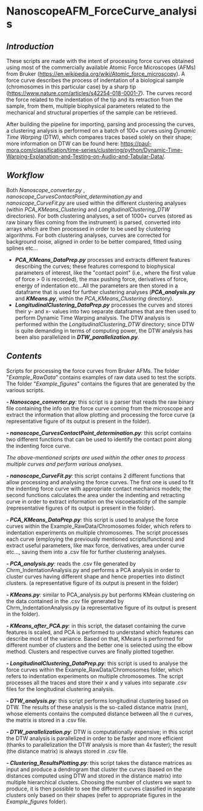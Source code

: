 # NanoscopeAFM_ForceCurve_analysis


## _Introduction_ 
These scripts are made with the intent of processing force curves obtained using most of the commercially available Atomic Force Microscopes (AFMs) from Bruker (https://en.wikipedia.org/wiki/Atomic_force_microscopy). A force curve describes the process of indentation of a biological sample (chromosomes in this particular case) by a sharp tip (https://www.nature.com/articles/s42254-018-0001-7). The curves record the force related to the indentation of the tip and its retraction from the sample, from them, multiple biophysical parameters related to the mechanical and structural properties of the sample can be retrieved.

After building the pipeline for importing, parsing and processing the curves, a clustering analysis is performed on a batch of 100+ curves using _Dynamic Time Warping_ (DTW), which compares traces based solely on their shape; more information on DTW can be found here: https://paul-mora.com/classification/time-series/clustering/python/Dynamic-Time-Warping-Explanation-and-Testing-on-Audio-and-Tabular-Data/. 

## _Workflow_

Both _Nanoscope_converter.py_ , _nanoscope_CurvesContactPoint_determination.py_ and _nanoscope_CurveFit.py_ are used within the different clustering analyses (within _PCA_KMeans_Clustering_ and _LongitudinalClustering_DTW_ directories). For both clustering analyses, a set of 1000+ curves (stored as raw binary files coming from the instrument) is parsed, converted into arrays which are then processed in order to be used by clustering algorithms. 
For both clustering analyses, curves are corrected for background noise, aligned in order to be better compared, fitted using splines etc...
- **_PCA_KMeans_DataPrep.py_** processes and extracts different features describing the curves; these features correspond to biophysical parameters of interest, like the "contact point" (i.e., where the first value of force > 0 is recorded), the max pushing force, derivatives of force, energy of indentation etc...All the parameters are then stored in a dataframe that is used for further clustering analyses (_**PCA_analysis.py**_ and **_KMeans.py_**, within the _PCA_KMeans_Clustering_ directory).
- **_LongitudinalClustering_DataPrep.py_** processes the curves and stores their y- and x- values into two separate dataframes that are then used to perform Dynamic Time Warping analysis. The DTW analysis is performed within the _LongitudinalClustering_DTW_ directory; since DTW is quite demanding in terms of computing power, the DTW analysis has been also parallelized in _**DTW_parallelization.py**_. 


## _Contents_

Scripts for processing the force curves from Bruker AFMs. The folder "_Example_RawData_" contains examples of raw data used to test the scripts. The folder "_Example_figures_" contains the figures that are generated by the various scripts.

_**- Nanoscope_converter.py**:_ this script is a parser that reads the raw binary file containing the info on the force curve coming from the microscope and extract the information that allow plotting and processing the force curve (a representative figure of its output is present in the folder).

_**- nanoscope_CurvesContactPoint_determination.py**:_ this script contains two different functions that can be used to identify the contact point along the indenting force curve.

_The above-mentioned scripts are used within the other ones to process multiple curves and perform various analyses._

_**- nanoscope_CurveFit.py**:_ this script contains 2 different functions that allow processing and analysing the force curves. The first one is used to fit the indenting force curve with appropriate contact mechanics models; the second functions calculates the area under the indenting and retracting curve in order to extract information on the viscoelasticity of the sample (representative figures of its output is present in the folder).

_**- PCA_KMeans_DataPrep.py**:_ this script is used to analyse the force curves within the Example_RawData/Chromosomes folder, which refers to indentation experiments on multiple chromosomes. The script processes each curve (employing the previously mentioned scripts/functions) and extract useful parameters, like max force, derivatives, area under curve etc..., saving them into a .csv file for further clustering analyses.

_**- PCA_analysis.py**:_ reads the .csv file generated by Chrm_IndentationAnalysis.py and performs a PCA analysis in order to cluster curves having different shape and hence properties into distinct clusters. (a representative figure of its output is present in the folder)

_**- KMeans.py**:_ similar to PCA_analysis.py but performs KMean clustering on the data contained in the .csv file generated by Chrm_IndentationAnalysis.py (a representative figure of its output is present in the folder).

_**- KMeans_after_PCA.py**:_ in this script, the dataset containing the curve features is scaled, and PCA is performed to understand which features can describe most of the variance. Based on that, KMeans is performed for different number of clusters and the better one is selected using the elbow method. Clusters and respective curves are finally plotted together.

_**- LongitudinalClustering_DataPrep.py**:_ this script is used to analyse the force curves within the Example_RawData/Chromosomes folder, which refers to indentation experiments on multiple chromosomes. The script processes all the traces and store their x and y values into separate .csv files for the longitudinal clustering analysis.

_**- DTW_analysis.py**:_ this script performs longitudinal clustering based on DTW. The results of these analysis is the so-called distance matrix (_nxn_), whose elements contains the computed distance between all the *n* curves, the matrix is stored in a .csv file.

_**- DTW_parallelization.py**:_ DTW is computationally expensive; in this script the DTW analysis is parallelized in order to be faster and more efficient (thanks to parallelization the DTW analysis is more than 4x faster); the result (the distance matrix) is always stored in .csv file.

_**- Clustering_ResultsPlotting.py**:_ this script takes the distance matrices as input and produce a dendrogram that cluster the curves (based on the distances computed using DTW and stored in the distance matrix) into multiple hierarchical clusters. Choosing the number of clusters we want to produce, it is then possible to see the different curves classified in separate clusters only based on their shapes (refer to appropriate figures in the _Example_figures_ folder).